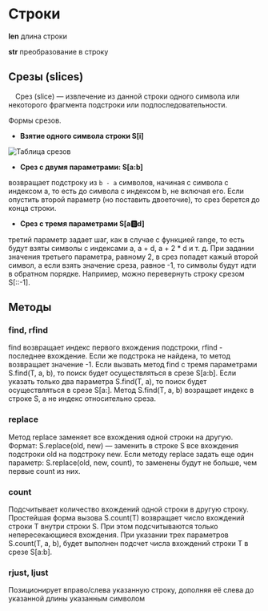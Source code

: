 # Строки

**len** длина строки

**str** преобразование в строку

## Срезы (slices)

&emsp;Срез (slice) — извлечение из данной строки одного символа или некоторого фрагмента подстроки или подпоследовательности.

Формы срезов. 
* **Взятие одного символа строки S[i]**

![Таблица срезов](/images/img1.png)

* **Срез с двумя параметрами: S[a:b]** 
  
возвращает подстроку из `b - a` символов, начиная с символа c индексом a, то есть до символа с индексом b, не включая его. Если опустить второй параметр (но поставить двоеточие), то срез берется до конца строки.

* **Срез с тремя параметрами S[a:b:d]** 
  
третий параметр задает шаг, как в случае с функцией range, то есть будут взяты символы с индексами a, a + d, a + 2 * d и т. д. При задании значения третьего параметра, равному 2, в срез попадет кажый второй символ, а если взять значение среза, равное -1, то символы будут идти в обратном порядке. Например, можно перевернуть строку срезом S[::-1].

## Методы

### **find, rfind**

find возвращает индекс первого вхождения подстроки, rfind - последнее вхождение. Если же подстрока не найдена, то метод возвращает значение -1. Если вызвать метод find с тремя параметрами S.find(T, a, b), то поиск будет осуществляться в срезе S[a:b]. Если указать только два параметра S.find(T, a), то поиск будет осуществляться в срезе S[a:]. Метод S.find(T, a, b) возращает индекс в строке S, а не индекс относительно среза.

### **replace**

Метод replace заменяет все вхождения одной строки на другую. Формат: S.replace(old, new) — заменить в строке S все вхождения подстроки old на подстроку new. Если методу replace задать еще один параметр: S.replace(old, new, count), то заменены будут не больше, чем первые count из них.

### **count**

Подсчитывает количество вхождений одной строки в другую строку. Простейшая форма вызова S.count(T)  возвращает число вхождений строки T внутри строки S. При этом подсчитываются только непересекающиеся вхождения. При указании трех параметров S.count(T, a, b), будет выполнен подсчет числа вхождений строки T в срезе S[a:b].

### rjust, ljust

Позиционирует вправо/слева указанную строку, дополняя её слева до указанной длины указанным символом
